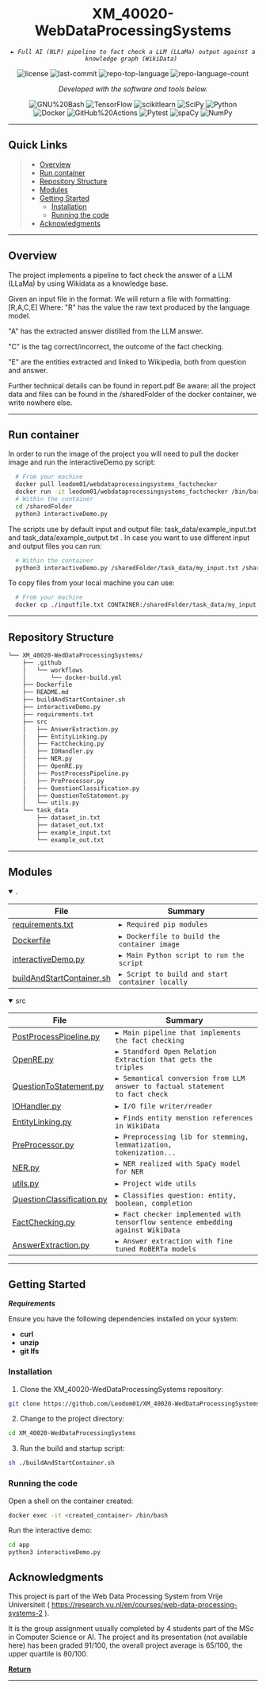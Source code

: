 <p align="center">
    <h1 align="center">XM_40020-WebDataProcessingSystems</h1>
</p>
<p align="center">
    <em><code>► Full AI (NLP) pipeline to fact check a LLM (LLaMa) output against a knowledge graph (WikiData) </code></em>
</p>
<p align="center">
	<img src="https://img.shields.io/github/license/Leodom01/XM_40020-WedDataProcessingSystems?style=flat&color=0080ff" alt="license">
	<img src="https://img.shields.io/github/last-commit/Leodom01/XM_40020-WedDataProcessingSystems?style=flat&logo=git&logoColor=white&color=0080ff" alt="last-commit">
	<img src="https://img.shields.io/github/languages/top/Leodom01/XM_40020-WedDataProcessingSystems?style=flat&color=0080ff" alt="repo-top-language">
	<img src="https://img.shields.io/github/languages/count/Leodom01/XM_40020-WedDataProcessingSystems?style=flat&color=0080ff" alt="repo-language-count">
<p>
<p align="center">
		<em>Developed with the software and tools below.</em>
</p>
<p align="center">
	<img src="https://img.shields.io/badge/GNU%20Bash-4EAA25.svg?style=flat&logo=GNU-Bash&logoColor=white" alt="GNU%20Bash">
	<img src="https://img.shields.io/badge/TensorFlow-FF6F00.svg?style=flat&logo=TensorFlow&logoColor=white" alt="TensorFlow">
	<img src="https://img.shields.io/badge/scikitlearn-F7931E.svg?style=flat&logo=scikit-learn&logoColor=white" alt="scikitlearn">
	<img src="https://img.shields.io/badge/SciPy-8CAAE6.svg?style=flat&logo=SciPy&logoColor=white" alt="SciPy">
	<img src="https://img.shields.io/badge/Python-3776AB.svg?style=flat&logo=Python&logoColor=white" alt="Python">
	<br>
	<img src="https://img.shields.io/badge/Docker-2496ED.svg?style=flat&logo=Docker&logoColor=white" alt="Docker">
	<img src="https://img.shields.io/badge/GitHub%20Actions-2088FF.svg?style=flat&logo=GitHub-Actions&logoColor=white" alt="GitHub%20Actions">
	<img src="https://img.shields.io/badge/Pytest-0A9EDC.svg?style=flat&logo=Pytest&logoColor=white" alt="Pytest">
	<img src="https://img.shields.io/badge/spaCy-09A3D5.svg?style=flat&logo=spaCy&logoColor=white" alt="spaCy">
	<img src="https://img.shields.io/badge/NumPy-013243.svg?style=flat&logo=NumPy&logoColor=white" alt="NumPy">
</p>
<hr>

##  Quick Links

> - [ Overview](#-overview)
> - [ Run container](#-run-container)
> - [ Repository Structure](#-repository-structure)
> - [ Modules](#-modules)
> - [ Getting Started](#-getting-started)
>   - [ Installation](#-installation)
>   - [Running the code](#-running-the-code)
> - [ Acknowledgments](#-acknowledgments)

---

##  Overview

The project implements a pipeline to fact check the answer of a LLM (LLaMa) by using Wikidata as a knowledge base.

Given an input file in the format: We will return a file with formatting: [R,A,C,E] Where: "R" has the value the raw text produced by the language model.

"A" has the extracted answer distilled from the LLM answer.

"C" is the tag correct/incorrect, the outcome of the fact checking.

"E" are the entities extracted and linked to Wikipedia, both from question and answer.

Further technical details can be found in report.pdf Be aware: all the project data and files can be found in the /sharedFolder of the docker container, we write nowhere else.

---

## Run container

In order to run the image of the project you will need to pull the docker image and run the interactiveDemo.py script:
```bash
  # From your machine
  docker pull leodom01/webdataprocessingsystems_factchecker
  docker run -it leodom01/webdataprocessingsystems_factchecker /bin/bash
  # Within the container
  cd /sharedFolder
  python3 interactiveDemo.py 
```
The scripts use by default input and output file: task_data/example_input.txt and task_data/example_output.txt .
In case you want to use different input and output files you can run:
```bash
  # Within the container
  python3 interactiveDemo.py /sharedFolder/task_data/my_input.txt /sharedFolder/task_data/my_output.txt
```
To copy files from your local machine you can use:
```bash
  # From your machine
  docker cp ./inputfile.txt CONTAINER:/sharedFolder/task_data/my_input.txt
```

---

##  Repository Structure

```sh
└── XM_40020-WedDataProcessingSystems/
    ├── .github
    │   └── workflows
    │       └── docker-build.yml
    ├── Dockerfile
    ├── README.md
    ├── buildAndStartContainer.sh
    ├── interactiveDemo.py
    ├── requirements.txt
    ├── src
    │   ├── AnswerExtraction.py
    │   ├── EntityLinking.py
    │   ├── FactChecking.py
    │   ├── IOHandler.py
    │   ├── NER.py
    │   ├── OpenRE.py
    │   ├── PostProcessPipeline.py
    │   ├── PreProcessor.py
    │   ├── QuestionClassification.py
    │   ├── QuestionToStatement.py
    │   └── utils.py
    └── task_data
        ├── dataset_in.txt
        ├── dataset_out.txt
        ├── example_input.txt
        └── example_out.txt
```

---

##  Modules

<details open><summary>.</summary>

| File                                                                                                                             | Summary                         |
| ---                                                                                                                              | ---                             |
| [requirements.txt](https://github.com/Leodom01/XM_40020-WedDataProcessingSystems/blob/master/requirements.txt)                   | <code>► Required pip modules</code> |
| [Dockerfile](https://github.com/Leodom01/XM_40020-WedDataProcessingSystems/blob/master/Dockerfile)                               | <code>► Dockerfile to build the container image</code> |
| [interactiveDemo.py](https://github.com/Leodom01/XM_40020-WedDataProcessingSystems/blob/master/interactiveDemo.py)               | <code>► Main Python script to run the script</code> |
| [buildAndStartContainer.sh](https://github.com/Leodom01/XM_40020-WedDataProcessingSystems/blob/master/buildAndStartContainer.sh) | <code>► Script to build and start container locally</code> |

</details>

<details open><summary>src</summary>

| File                                                                                                                                 | Summary                         |
| ---                                                                                                                                  | ---                             |
| [PostProcessPipeline.py](https://github.com/Leodom01/XM_40020-WedDataProcessingSystems/blob/master/src/PostProcessPipeline.py)       | <code>► Main pipeline that implements the fact checking</code> |
| [OpenRE.py](https://github.com/Leodom01/XM_40020-WedDataProcessingSystems/blob/master/src/OpenRE.py)                                 | <code>► Standford Open Relation Extraction that gets the triples</code> |
| [QuestionToStatement.py](https://github.com/Leodom01/XM_40020-WedDataProcessingSystems/blob/master/src/QuestionToStatement.py)       | <code>► Semantical conversion from LLM answer to factual statement to fact check</code> |
| [IOHandler.py](https://github.com/Leodom01/XM_40020-WedDataProcessingSystems/blob/master/src/IOHandler.py)                           | <code>► I/O file writer/reader</code> |
| [EntityLinking.py](https://github.com/Leodom01/XM_40020-WedDataProcessingSystems/blob/master/src/EntityLinking.py)                   | <code>► Finds entity menstion references in WikiData</code> |
| [PreProcessor.py](https://github.com/Leodom01/XM_40020-WedDataProcessingSystems/blob/master/src/PreProcessor.py)                     | <code>► Preprocessing lib for stemming, lemmatization, tokenization...</code> |
| [NER.py](https://github.com/Leodom01/XM_40020-WedDataProcessingSystems/blob/master/src/NER.py)                                       | <code>► NER realized with SpaCy model for NER</code> |
| [utils.py](https://github.com/Leodom01/XM_40020-WedDataProcessingSystems/blob/master/src/utils.py)                                   | <code>► Project wide utils</code> |
| [QuestionClassification.py](https://github.com/Leodom01/XM_40020-WedDataProcessingSystems/blob/master/src/QuestionClassification.py) | <code>► Classifies question: entity, boolean, completion</code> |
| [FactChecking.py](https://github.com/Leodom01/XM_40020-WedDataProcessingSystems/blob/master/src/FactChecking.py)                     | <code>► Fact checker implemented with tensorflow sentence embedding against WikiData</code> |
| [AnswerExtraction.py](https://github.com/Leodom01/XM_40020-WedDataProcessingSystems/blob/master/src/AnswerExtraction.py)             | <code>► Answer extraction with fine tuned RoBERTa models</code> |

</details>

---

##  Getting Started

***Requirements***

Ensure you have the following dependencies installed on your system:

* **curl**
* **unzip**
* **git lfs**

###  Installation

1. Clone the XM_40020-WedDataProcessingSystems repository:

```sh
git clone https://github.com/Leodom01/XM_40020-WedDataProcessingSystems
```

2. Change to the project directory:

```sh
cd XM_40020-WedDataProcessingSystems
```

3. Run the build and startup script:

```sh
sh ./buildAndStartContainer.sh
```

###  Running the code

Open a shell on the container created:

```sh
docker exec -it <created_container> /bin/bash
```

Run the interactive demo:

```sh
cd app
python3 interactiveDemo.py
```

##  Acknowledgments

This project is part of the Web Data Processing System from Vrije Universiteit ( https://research.vu.nl/en/courses/web-data-processing-systems-2 ).

It is the group assignment usually completed by 4 students part of the MSc in Computer Science or AI.
The project and its presentation (not available here) has been graded 91/100, the overall project average is 65/100, the upper quartile is 80/100.

[**Return**](#-quick-links)

---
